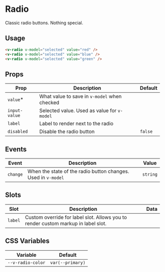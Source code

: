 # Radio

Classic radio buttons. Nothing special.

## Usage

```html
<v-radio v-model="selected" value="red" />
<v-radio v-model="selected" value="blue" />
<v-radio v-model="selected" value="green" />
```

## Props
| Prop          | Description                                  | Default |
|---------------|----------------------------------------------|---------|
| `value`*      | What value to save in `v-model` when checked |         |
| `input-value` | Selected value. Used as value for `v-model`  |         |
| `label`       | Label to render next to the radio            |         |
| `disabled`    | Disable the radio button                     | `false` |

## Events
| Event    | Description                                                   | Value    |
|----------|---------------------------------------------------------------|----------|
| `change` | When the state of the radio button changes. Used in `v-model` | `string` |

## Slots
| Slot    | Description                                                                       | Data |
|---------|-----------------------------------------------------------------------------------|------|
| `label` | Custom override for label slot. Allows you to render custom markup in label slot. |      |

## CSS Variables
| Variable          | Default          |
|-------------------|------------------|
| `--v-radio-color` | `var(--primary)` |
